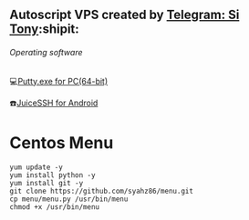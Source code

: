  ## Autoscript VPS created by [Telegram: Si Tony](https://t.me/simuncaibetollah):shipit:
 
###### Operating software
:computer:[Putty.exe for PC(64-bit)](https://the.earth.li/~sgtatham/putty/latest/w64/putty.exe)

:phone:[JuiceSSH for Android](https://play.google.com/store/apps/details?id=com.sonelli.juicessh&hl=en)

# Centos Menu
```
yum update -y
yum install python -y
yum install git -y
git clone https://github.com/syahz86/menu.git
cp menu/menu.py /usr/bin/menu
chmod +x /usr/bin/menu
